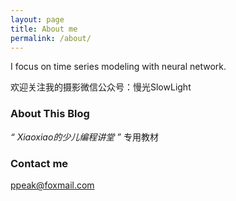 ```yaml
---
layout: page
title: About me
permalink: /about/
---
```


I focus on time series modeling with neural network.

欢迎关注我的摄影微信公众号：慢光SlowLight

### About This Blog

*“ Xiaoxiao的少儿编程讲堂 ”* 专用教材

### Contact me

[ppeak@foxmail.com](mailto:ppeak@foxmail.com)
